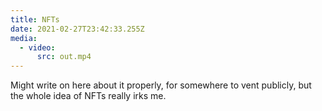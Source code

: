 ```yaml
---
title: NFTs
date: 2021-02-27T23:42:33.255Z
media:
  - video:
      src: out.mp4
---
```

Might write on here about it properly, for somewhere to vent publicly, but the whole idea of NFTs really irks me.